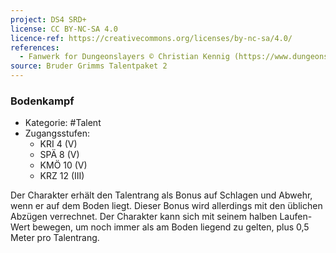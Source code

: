 ```yaml
---
project: DS4 SRD+
license: CC BY-NC-SA 4.0
licence-ref: https://creativecommons.org/licenses/by-nc-sa/4.0/
references: 
  - Fanwerk for Dungeonslayers © Christian Kennig (https://www.dungeonslayers.net/)
source: Bruder Grimms Talentpaket 2
---
```


### Bodenkampf

- Kategorie: #Talent
- Zugangsstufen:
  - KRI 4 (V)
  - SPÄ 8 (V)
  - KMÖ 10 (V)
  - KRZ 12 (III)

Der Charakter erhält den Talentrang als Bonus auf Schlagen und Abwehr, wenn er auf dem Boden liegt. Dieser Bonus wird allerdings mit den üblichen Abzügen verrechnet. Der Charakter kann sich mit seinem halben Laufen-Wert bewegen, um noch immer als am Boden liegend zu gelten, plus 0,5 Meter pro Talentrang.

